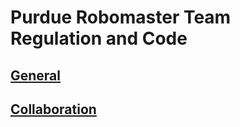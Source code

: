 # Purdue Robomaster Team Regulation and Code

## [General](/general.md)

## [Collaboration](/collaboration.md)
